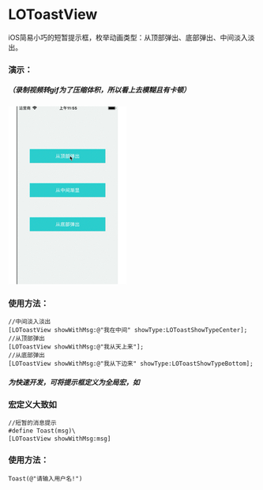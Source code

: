 # LOToastView
iOS简易小巧的短暂提示框，枚举动画类型：从顶部弹出、底部弹出、中间淡入淡出。

### 演示：
##### （录制视频转gif为了压缩体积，所以看上去模糊且有卡顿）

![gif演示](https://github.com/laoou002/LOToastView/blob/master/boke001.gif)

### 使用方法：
```objc
//中间淡入淡出
[LOToastView showWithMsg:@"我在中间" showType:LOToastShowTypeCenter];
//从顶部弹出
[LOToastView showWithMsg:@"我从天上来"];
//从底部弹出
[LOToastView showWithMsg:@"我从下边来" showType:LOToastShowTypeBottom];
```

##### 为快速开发，可将提示框定义为全局宏，如

### 宏定义大致如
```objc
//短暂的消息提示
#define Toast(msg)\
[LOToastView showWithMsg:msg]
```

### 使用方法：
```objc
Toast(@"请输入用户名!")
```
